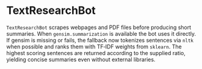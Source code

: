 # TextResearchBot

`TextResearchBot` scrapes webpages and PDF files before producing short summaries. When `gensim.summarization` is available the bot uses it directly. If gensim is missing or fails, the fallback now tokenizes sentences via `nltk` when possible and ranks them with TF‑IDF weights from `sklearn`. The highest scoring sentences are returned according to the supplied ratio, yielding concise summaries even without external libraries.
